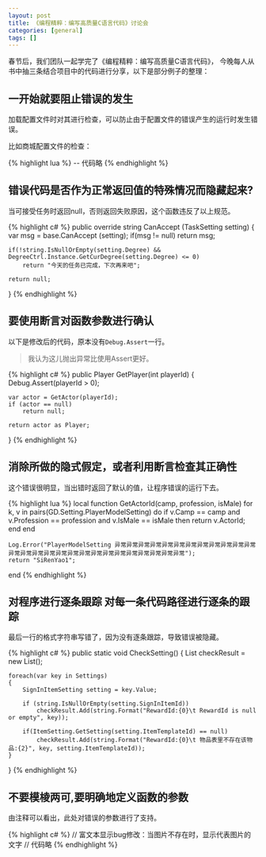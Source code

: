 ```yaml
---
layout: post
title: 《编程精粹：编写高质量C语言代码》讨论会
categories: [general]
tags: []
---
```


春节后，我们团队一起学完了《编程精粹：编写高质量C语言代码》，
今晚每人从书中抽三条结合项目中的代码进行分享，以下是部分例子的整理：

## 一开始就要阻止错误的发生
加载配置文件时对其进行检查，可以防止由于配置文件的错误产生的运行时发生错误。

比如商城配置文件的检查：

{% highlight lua %}
-- 代码略
{% endhighlight %}    

## 错误代码是否作为正常返回值的特殊情况而隐藏起来?
当可接受任务时返回null，否则返回失败原因，这个函数违反了以上规范。

{% highlight c# %}
public override string CanAccept (TaskSetting setting)
{
    var msg = base.CanAccept (setting);
    if(msg != null)
        return msg;
    
    if(!string.IsNullOrEmpty(setting.Degree) && DegreeCtrl.Instance.GetCurDegree(setting.Degree) <= 0)
        return "今天的任务已完成，下次再来吧";
    
    return null;
}
{% endhighlight %}

## 要使用断言对函数参数进行确认
以下是修改后的代码，原本没有`Debug.Assert`一行。

> 我认为这儿抛出异常比使用Assert更好。

{% highlight c# %}
public Player GetPlayer(int playerId)
{
    Debug.Assert(playerId > 0);

    var actor = GetActor(playerId);
    if (actor == null)
        return null;

    return actor as Player;
}
{% endhighlight %}        

## 消除所做的隐式假定，或者利用断言检查其正确性
这个错误很明显，当出错时返回了默认的值，让程序错误的运行下去。

{% highlight lua %}
local function GetActorId(camp, profession, isMale)
    for k, v in pairs(GD.Setting.PlayerModelSetting) do
        if v.Camp == camp and v.Profession == profession and v.IsMale == isMale then
            return v.ActorId;
        end
    end

    Log.Error("PlayerModelSetting 异常异常异常异常异常异常异常异常异常异常异常异常异常异常异常异常异常异常异常异常异常异常异常异常异常异常异常");
    return "SiRenYao1";
end
{% endhighlight %}

## 对程序进行逐条跟踪 对每一条代码路径进行逐条的跟踪
最后一行的格式字符串写错了，因为没有逐条跟踪，导致错误被隐藏。

{% highlight c# %}
public static void CheckSetting()
{
    List<string> checkResult = new List<string>();
    
    foreach(var key in Settings)
    {
        SignInItemSetting setting = key.Value;
        
        if (string.IsNullOrEmpty(setting.SignInItemId))
            checkResult.Add(string.Format("RewardId:{0}\t RewardId is null or empty", key));

        if(ItemSetting.GetSetting(setting.ItemTemplateId) == null)
            checkResult.Add(string.Format("RewardId:{0}\t 物品表里不存在该物品:{2}", key, setting.ItemTemplateId));
    }
}
{% endhighlight %}

## 不要模棱两可,要明确地定义函数的参数
由注释可以看出，此处对错误的参数进行了支持。

{% highlight c# %}
// 富文本显示bug修改：当图片不存在时，显示代表图片的文字
// 代码略
{% endhighlight %}

    